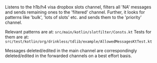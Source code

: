 Listens to the h1b/h4 visa dropbox slots channel, filters all 'NA' messages and sends remaining ones
to the 'filtered' channel. Further, it looks for patterns like 'bulk', 'lots of slots' etc. and sends 
them to the 'priority' channel. 

Relevant patterns are at: `src/main/kotlin/slotfilter/Consts.kt`
Tests for them are at: `src/test/kotlin/org/drinkless/tdlib/example/AllowedMessagesKtTest.kt`

Messages deleted/edited in the main channel are correspondingly deleted/edited in the forwarded 
channels on a best effort basis. 
